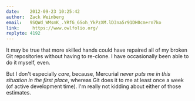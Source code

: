 ```yaml
---
date:    2012-09-23 10:25:42
author:  Zack Weinberg
email:   9SQWd_WMsmK_.YRfG_6Soh_YkPzXM.lD3na5r91DH0cm+rn7ko
link:     https://www.owlfolio.org/
replyto: 4192
---
```


It may be true that more skilled hands could have repaired all of my
broken Git repositories without having to re-clone.  I have
occasionally been able to do it myself, even.

But I don't especially <i>care</i>, because, Mercurial <i>never puts
me in this situation in the first place</i>, whereas Git does it to me
at least once a week (of active development time).  I'm really not
kidding about either of those estimates.
